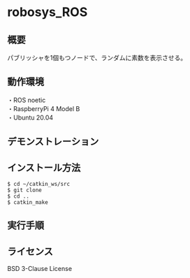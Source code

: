 # robosys_ROS
## 概要
パブリッシャを1個もつノードで、ランダムに素数を表示させる。
## 動作環境
・ROS noetic  
・RaspberryPi 4 Model B  
・Ubuntu 20.04  
## デモンストレーション

## インストール方法
~~~
$ cd ~/catkin_ws/src  
$ git clone  
$ cd ..  
$ catkin_make
~~~
## 実行手順

## ライセンス
BSD 3-Clause License
